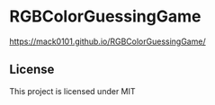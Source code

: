 # RGBColorGuessingGame

https://mack0101.github.io/RGBColorGuessingGame/

## License 
This project is licensed under MIT
